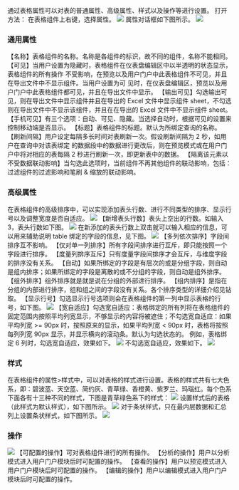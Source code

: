 通过表格属性可以对表的普通属性、高级属性、样式以及操作等进行设置。
打开方法：
在表格组件上右键，选择属性。
![](//mc.qcloudimg.com/static/img/4b85941c9873cd5f758da657321a8793/image.png)
属性对话框如下图所示。
![](//mc.qcloudimg.com/static/img/50b0b51d55271393957c51ed2d00b73f/image.png)
### 通用属性
【名称】表格组件的名称。名称是各组件的标识，故不同的组件，名称不能相同。
【可见】当用户设置为隐藏时，表格组件在仪表盘编辑区中以半透明的状态显示，表格组件的所有操作
不受影响，在预览以及用户门户中此表格组件不可见，并且在导出文件中不显示组件。当用户设置为可
见时，在仪表盘编辑区，预览以及用户门户中此表格组件都可见，并且在导出文件中显示。
【输出可见】勾选输出可见，则在导出文件中显示组件并且在导出的 Excel 文件中显示组件 sheet，不勾选则在导出文件中不显示该组件，并且在在导出的 Excel 文件中不显示组件 sheet。
【手机可见】有三个选项：自动、可见、隐藏。当选择自动时，根据可见的设置来控制移动端是否显示。
【标题】表格组件的标题。默认为所绑定查询的名称。
【刷新间隔】用户设定每隔多长时间对表刷新一次。假设刷新间隔为 2 秒，如用户在查询中对该表绑定
的数据段中的数据进行更改后，则在预览模式或在用户门户中将对相应的表每隔 2 秒进行刷新一次，即更新表中的数据。
【隔离该元素以不受数据联动影响】当勾选此选项时，当前组件不再其他组件的联动影响，包括：过滤组件的过滤影响和笔刷 & 缩放的联动影响。
### 高级属性
在表格组件的高级排序中，可以实现添加表头行数、进行不同类型的排序、显示行号以及调整宽度是否自适应。
![](//mc.qcloudimg.com/static/img/9c8a4e18c538ce262ba21650e045cdda/image.png)
【新增表头行数】表头上空出的行数。如输入 3，表头行数如下图。
![](//mc.qcloudimg.com/static/img/b1c6e8bf063f60908dc521e87f2c6236/image.png)
在新添加的表头行数上双击就可以输入相应的信息，可以用来辅助说明 table 绑定的字段的信息，见下图。
![](//mc.qcloudimg.com/static/img/6b73d7ebcdf503f0abc3bc7db6fda696/image.png)
【多列依次排序】字段间排序互不影响。
【仅对单一列排序】所有字段间排序进行互斥，即只能按照一个字段进行排序。
【度量列排序互斥】只有度量字段间排序才会互斥，与维度字段的排序没有关系。
【自动】如果所绑定的字段是有层次的或是分组字段，则自动是组内排序；如果所绑定的字段是离散的或不分组的字段，则自动是组外排序。
【组外排序】组外排序就是就是说在分组的外部进行排序。
【组内排序】是指在分组的内部进行排序，组和组之间的字段没有关系。各个排序类型的详细介绍见钻取。
【显示行号】勾选显示行号选项则会在表格组件的第一列中显示表格的行号，如下图。
![](//mc.qcloudimg.com/static/img/e43f63f6b8fbe98f5f05b69dcf7687d0/image.png)
【宽自适应】勾选宽自适应：表格绑定的所有列将在表格组件的固定范围内按照平均列宽显示，不够显示的内容将被遮住；不勾选宽自适应：如果平均列宽 >= 90px 时，按照原来的显示，如果平均列宽 < 90px 时，表格将按照每列列宽 90px 显示，并显示横向的滚动条。默认为勾选状态的。
例如，表格绑定 6 列时，勾选宽自适应，效果如下。
![](//mc.qcloudimg.com/static/img/f88ac4795242f4c205934723907525d8/image.png)
不勾选宽自适应，效果如下。
![](//mc.qcloudimg.com/static/img/c147c119d030f109af4a113c096d0340/image.png)
### 样式
在表格组件的属性>样式中，可以对表格的样式进行设置。表格的样式共有七大色系，即：碧波蓝、天空蓝、简约灰、青草绿、香橙黄、紫罗兰、玛瑙红。每个色系下面各有十三种不同的样式，下图是青草绿色系下的样式：
![](//mc.qcloudimg.com/static/img/7ebee8b8463a27ef427701b0e5eb27e2/image.png)
设置样式后的表格（此样式为默认样式），如下图所示。
![](//mc.qcloudimg.com/static/img/d5cdf47adbc0d5fbd4b2497c87ea693e/image.png)
对于条状样式，只在最内层数据和汇总列上设置条状样式，如下图所示。
![](//mc.qcloudimg.com/static/img/ae893bc8cc7f9c7ff80b9d2c1ffb8cac/image.png)
### 操作
![](//mc.qcloudimg.com/static/img/b2eeccdbfde50c313c3a4c1ad0c285f1/image.png)
【可配置的操作】可对表格组件进行的所有操作。
【分析的操作】用户以分析模式进入用户门户模块后时可配置的操作。
【查看的操作】用户以预览模式进入用户门户模块后时可配置的操作。
【编辑的操作】用户以编辑模式进入用户门户模块后时可配置的操作。


